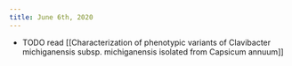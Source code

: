 ```yaml
---
title: June 6th, 2020
---
```


- TODO read [[Characterization of phenotypic variants of Clavibacter michiganensis subsp. michiganensis isolated from Capsicum annuum]]